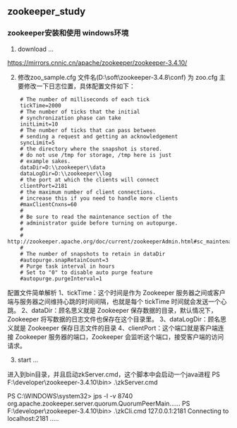 ## zookeeper_study


### zookeeper安装和使用 windows环境
1. download ...

https://mirrors.cnnic.cn/apache/zookeeper/zookeeper-3.4.10/

2.  修改zoo_sample.cfg 文件名(D:\soft\zookeeper-3.4.8\conf) 为 zoo.cfg
主要修改一下日志位置，具体配置文件如下：

```
	# The number of milliseconds of each tick  
	tickTime=2000  
	# The number of ticks that the initial   
	# synchronization phase can take  
	initLimit=10  
	# The number of ticks that can pass between   
	# sending a request and getting an acknowledgement  
	syncLimit=5  
	# the directory where the snapshot is stored.  
	# do not use /tmp for storage, /tmp here is just   
	# example sakes.  
	dataDir=D:\\zookeeper\\data  
	dataLogDir=D:\\zookeeper\\log  
	# the port at which the clients will connect  
	clientPort=2181  
	# the maximum number of client connections.  
	# increase this if you need to handle more clients  
	#maxClientCnxns=60  
	#  
	# Be sure to read the maintenance section of the   
	# administrator guide before turning on autopurge.  
	#  
	# http://zookeeper.apache.org/doc/current/zookeeperAdmin.html#sc_maintenance  
	#  
	# The number of snapshots to retain in dataDir  
	#autopurge.snapRetainCount=3  
	# Purge task interval in hours  
	# Set to "0" to disable auto purge feature  
	#autopurge.purgeInterval=1  
```
配置文件简单解析
1、tickTime：这个时间是作为 Zookeeper 服务器之间或客户端与服务器之间维持心跳的时间间隔，也就是每个 tickTime 时间就会发送一个心跳。
2、dataDir：顾名思义就是 Zookeeper 保存数据的目录，默认情况下，Zookeeper 将写数据的日志文件也保存在这个目录里。
3、dataLogDir：顾名思义就是 Zookeeper 保存日志文件的目录
4、clientPort：这个端口就是客户端连接 Zookeeper 服务器的端口，Zookeeper 会监听这个端口，接受客户端的访问请求。

3. start ...

进入到bin目录，并且启动zkServer.cmd，这个脚本中会启动一个java进程
PS F:\developer\zookeeper-3.4.10\bin> .\zkServer.cmd

PS C:\WINDOWS\system32> jps -l -v
8740 org.apache.zookeeper.server.quorum.QuorumPeerMain......
PS F:\developer\zookeeper-3.4.10\bin> .\zkCli.cmd 127.0.0.1:2181
Connecting to localhost:2181
.....





















